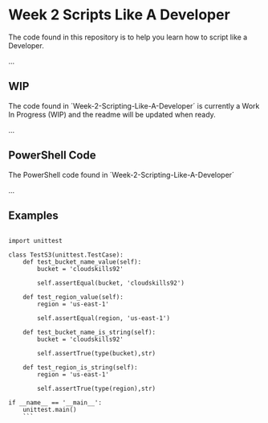 # Week 2 Scripts Like A Developer

The code found in this repository is to help you learn how to script like a Developer.

...
## WIP

The code found in ´Week-2-Scripting-Like-A-Developer´ is currently a Work In Progress (WIP) and the readme will be updated when ready.

...
## PowerShell Code
The PowerShell code found in ´Week-2-Scripting-Like-A-Developer´

...
## Examples 
```Pwsh

import unittest

class TestS3(unittest.TestCase):
    def test_bucket_name_value(self):
        bucket = 'cloudskills92'

        self.assertEqual(bucket, 'cloudskills92')

    def test_region_value(self):
        region = 'us-east-1'

        self.assertEqual(region, 'us-east-1')

    def test_bucket_name_is_string(self):
        bucket = 'cloudskills92'

        self.assertTrue(type(bucket),str)

    def test_region_is_string(self):
        region = 'us-east-1'

        self.assertTrue(type(region),str)

if __name__ == '__main__':
    unittest.main()
    ```
